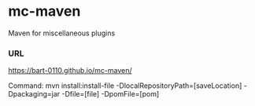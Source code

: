 # mc-maven
Maven for miscellaneous plugins

### URL
https://bart-0110.github.io/mc-maven/

Command: mvn install:install-file -DlocalRepositoryPath=[saveLocation] -Dpackaging=jar -Dfile=[file] -DpomFile=[pom]

